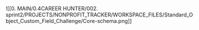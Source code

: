 ![[0. MAIN/0.4CAREER HUNTER/002. sprint2/PROJECTS/NONPROFIT_TRACKER/WORKSPACE_FILES/Standard_Object_Custom_Field_Challenge/Core-schema.png]]

